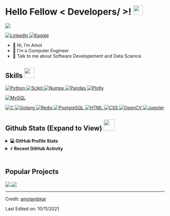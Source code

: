 <h1> Hello Fellow < Developers/ >! <img src = "https://raw.githubusercontent.com/MartinHeinz/MartinHeinz/master/wave.gif" width = 30px> </h1>
<p align='center'>
</p>

<p>
  <a href="https://github.com/DenverCoder1/readme-typing-svg"><img src="https://readme-typing-svg.herokuapp.com?&font=IBM+Plex+Sans&color=abcdef&size=20&lines=Welcome+to+my+GitHub+Profile!;I'm+a+Software+Developer;I'm+a+Computer+Science+engineer" /></a>
</p>

   <a href="https://www.linkedin.com/in/amol-ambkar-7aa611184/" target="_blank">
    <img alt="LinkedIn" src="https://img.shields.io/badge/LinkedIn-0077B5?style=for-the-badge&logo=linkedin&logoColor=white">
  </a>   
   
  <a href="https://www.kaggle.com/amolambkar" target="_blank">
    <img alt="Kaggle" src="https://img.shields.io/badge/Kaggle-20BEFF?style=for-the-badge&logo=Kaggle&logoColor=white">
  </a>  
 

- 👋 Hi, I’m Amol
- 💼 I'm a Computer Engineer
- 💬 Talk to me about Software Developement and Data Science

<h2> Skills <img src = "https://media2.giphy.com/media/QssGEmpkyEOhBCb7e1/giphy.gif?cid=ecf05e47a0n3gi1bfqntqmob8g9aid1oyj2wr3ds3mg700bl&rid=giphy.gif" width = 32px> </h2>


   <a href="https://www.python.org" target="_blank">
    <img alt="Python" src="https://img.shields.io/badge/Python-3776AB?style=for-the-badge&logo=python&logoColor=white">
  </a>

   <a href="https://scikit-learn.org/" target="_blank">
    <img alt="Scikit" src="https://img.shields.io/badge/scikit_learn-F7931E?style=for-the-badge&logo=scikit-learn&logoColor=white">
  </a>

   <a href="https://numpy.org/" target="_blank">
    <img alt="Numpy" src="https://img.shields.io/badge/Numpy-777BB4?style=for-the-badge&logo=numpy&logoColor=white">
  </a>

   <a href="https://pandas.pydata.org/" target="_blank">
    <img alt="Pandas" src="https://img.shields.io/badge/Pandas-2C2D72?style=for-the-badge&logo=pandas&logoColor=white">
  </a>

   <a href="https://plotly.com/" target="_blank">
    <img alt="Plotly" src="https://img.shields.io/badge/Plotly-239120?style=for-the-badge&logo=plotly&logoColor=white">
  </a>

   
<a href="https://www.mysql.com/"><img alt="MySQL" src="https://img.shields.io/badge/%20SQL%20-CC2927?style=for-the-badge&logo=microsoft%20sql%20server&logoColor=white"></a>
	
<a href="https://www.cprogramming.com/" target="_blank">
    <img alt="C" src="https://img.shields.io/badge/Python-3776AB?style=for-the-badge&logo=C-Programming&logoColor=white">
  </a>

   <a href="https://golang.org/" target="_blank">
    <img alt="Golang" src="https://img.shields.io/badge/Golang-F7931E?style=for-the-badge&logo=GoLang&logoColor=white">
  </a>

   <a href="https://redis.com/" target="_blank">
    <img alt="Redis" src="https://img.shields.io/badge/Numpy-777BB4?style=for-the-badge&logo=Redis&logoColor=white">
  </a>

   <a href="https://www.postgresql.org/" target="_blank">
    <img alt="PostgreSQL" src="https://img.shields.io/badge/Pandas-2C2D72?style=for-the-badge&logo=PostgreSQL&logoColor=white">
  </a>

   <a href="https://en.wikipedia.org/wiki/HTML" target="_blank">
    <img alt="HTML" src="https://img.shields.io/badge/Plotly-239120?style=for-the-badge&logo=HTML&logoColor=white">
  </a>

<a href="https://en.wikipedia.org/wiki/CSS" target="_blank">
    <img alt="CSS" src="https://img.shields.io/badge/Pandas-2C2D72?style=for-the-badge&logo=CSS&logoColor=white">
  </a>

   <a href="https://opencv.org/" target="_blank">
    <img alt="OpenCV" src="https://img.shields.io/badge/OpenCV-27338e?style=for-the-badge&logo=OpenCV&logoColor=white">
  </a>
   
   <a href="https://jupyter.org/" target="_blank">
    <img alt="Jupyter" src="https://img.shields.io/badge/Jupyter-F37626.svg?&style=for-the-badge&logo=Jupyter&logoColor=white">
  </a>

<h2> Github Stats (Expand to View) <img src = "https://i.pinimg.com/originals/65/c4/f4/65c4f452571be1261e9c623f7da488ac.gif" width = 35px> </h2>

<details> 
  <summary><b>💻 GitHub Profile Stats</b></summary>
  <br/>
  <p align="center">
    <a href="https://github.com/anuraghazra/github-readme-stats"><img alt="Amol's Github Stats" src="https://github-readme-stats.vercel.app/api?username=amolambkar&show_icons=true&count_private=true&theme=algolia" height="192px"/></a>
<br/>
  &nbsp;
	  <img src="https://github-readme-stats.vercel.app/api/top-langs?username=amolambkar&show_icons=true&locale=en&layout=compact&theme=algolia" alt="amolambkar" height="192px"/>
  <br/>
  </p>
</details>


<details>
  <summary><b>⚡ Recent GitHub Activity</b></summary>
  <br/>
   <a href="https://github.com/amolambkar"><img alt="Amol's Activity Graph" src="https://activity-graph.herokuapp.com/graph?username=amolambkar&custom_title=Amol's%20Contribution%20Graph&theme=react-dark" /></a>
  <br/>

</details>

<br/>

## Popular Projects
<a href="https://github.com/amolambkar/Digit-Recognition">
  <!-- Change the `github-readme-stats.anuraghazra1.vercel.app` to `github-readme-stats.vercel.app`  -->
  <img align="center" src="https://github-readme-stats.anuraghazra1.vercel.app/api/pin/?username=amolambkar&repo=Digit-Recognition&theme=onedark" />
</a>  


<a href="https://github.com/amolambkar/Telegram-Bot-Python">
  <!-- Change the `github-readme-stats.anuraghazra1.vercel.app` to `github-readme-stats.vercel.app`  -->
  <img align="center" src="https://github-readme-stats.anuraghazra1.vercel.app/api/pin/?username=amolambkar&repo=Telegram-Bot-Python&theme=onedark" />
</a> 

----------------------------------------------------------------------
Credit: [amolambkar](https://github.com/amolambkar)

Last Edited on: 10/11/2021
